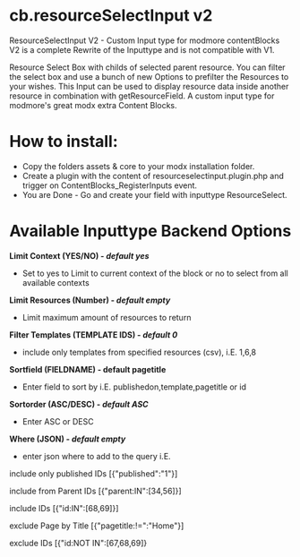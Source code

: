 cb.resourceSelectInput v2
=========================

ResourceSelectInput V2 - Custom Input type for modmore contentBlocks
V2 is a complete Rewrite of the Inputtype and is not compatible with V1.

Resource Select Box with childs of selected parent resource. 
You can filter the select box and use a bunch of new Options to prefilter the Resources to your wishes. 
This Input can be used to display resource data inside another resource in combination with getResourceField.
A custom input type for modmore's great modx extra Content Blocks.

How to install:
===============
- Copy the folders assets & core to your modx installation folder.
- Create a plugin with the content of resourceselectinput.plugin.php and trigger on ContentBlocks_RegisterInputs event.
- You are Done - Go and create your field with inputtype ResourceSelect.


Available Inputtype Backend Options
===================================

**Limit Context (YES/NO) - *default yes***

- Set to yes to Limit to current context of the block or no to select from all available contexts


**Limit Resources (Number) - *default empty***

- Limit maximum amount of resources to return


**Filter Templates (TEMPLATE IDS) - *default 0***

- include only templates from specified resources (csv), i.E. 1,6,8


**Sortfield (FIELDNAME) - **default pagetitle****

- Enter field to sort by i.E. publishedon,template,pagetitle or id


**Sortorder (ASC/DESC) - *default ASC***

- Enter ASC or DESC 


**Where (JSON) - *default empty***

- enter json where to add to the query i.E.

include only published IDs [{"published":"1"}]

include from Parent IDs [{"parent:IN":[34,56]}]

include IDs [{"id:IN":[68,69]}]

exclude Page by Title [{"pagetitle:!=":"Home"}]

exclude IDs [{"id:NOT IN":[67,68,69]}

